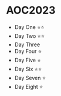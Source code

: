 # AOC2023

- Day One ⭐⭐
- Day Two ⭐⭐
- Day Three
- Day Four ⭐
- Day Five ⭐
- Day Six ⭐⭐
- Day Seven ⭐
- Day Eight ⭐
